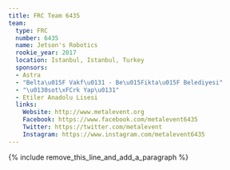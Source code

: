 ```yaml
---
title: FRC Team 6435
team:
  type: FRC
  number: 6435
  name: Jetson's Robotics
  rookie_year: 2017
  location: Istanbul, Istanbul, Turkey
  sponsors:
  - Astra
  - "Belta\u015F Vakf\u0131 - Be\u015Fikta\u015F Belediyesi"
  - "\u0130sot\xFCrk Yap\u0131"
  - Etiler Anadolu Lisesi
  links:
    Website: http://www.metalevent.org
    Facebook: https://www.facebook.com/metalevent6435
    Twitter: https://twitter.com/metalevent
    Instagram: https://www.instagram.com/metalevent6435
---
```


{% include remove_this_line_and_add_a_paragraph %}